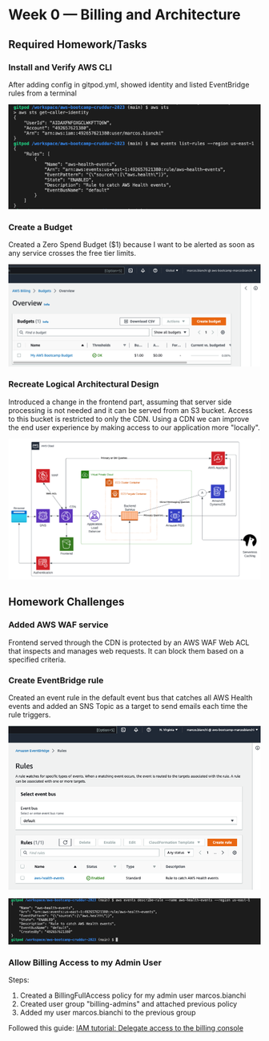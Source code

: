 # Week 0 — Billing and Architecture

## Required Homework/Tasks

### Install and Verify AWS CLI 

After adding config in gitpod.yml, showed identity and listed EventBridge rules from a terminal 

![aws-cli-proof](assets/mb-proof-aws-cli.png)

### Create a Budget

Created a Zero Spend Budget ($1) because I want to be alerted as soon as any service crosses the free tier limits.

![Alt text](assets/mb-proof-budget.png)

### Recreate Logical Architectural Design

Introduced a change in the frontend part, assuming that server side processing is not needed and it can be served from an S3 bucket. Access to this bucket is restricted to only the CDN.
Using a CDN we can improve the end user experience by making access to our application more "locally".


![Alt text](assets/mb-proof-arch-diagram-lucidcharts.png)


## Homework Challenges

### Added AWS WAF service 

Frontend served through the CDN is protected by an AWS WAF Web ACL that inspects and manages web requests. It can block them based on a specified criteria.

### Create EventBridge rule 

Created an event rule in the default event bus that catches all AWS Health events and added an SNS Topic as a target to send emails each time the rule triggers.

![Alt text](assets/mb-proof-eventbridge-health-rule.png)

![Alt text](assets/mb-proof-eventbridge-rule-cli.png)

### Allow Billing Access to my Admin User

Steps:
1. Created a BillingFullAccess policy for my admin user marcos.bianchi
2. Created user group "billing-admins" and attached previous policy
3. Added my user marcos.bianchi to the previous group

Followed this guide:
[IAM tutorial: Delegate access to the billing console](https://docs.aws.amazon.com/IAM/latest/UserGuide/tutorial_billing.html?icmpid=docs_iam_console#tutorial-billing-step2)